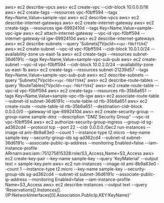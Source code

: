 aws> ec2 describe-vpcs
aws> ec2 create-vpc --cidr-block 10.0.0.0/16
aws> ec2 create-tags --resources vpc-f0bff594 --tags Key=Name,Value=sample-vpc
aws> ec2 describe-vpcs
aws> ec2 describe-internet-gateways
aws> ec2 create-internet-gateway 
aws> ec2 create-tags --resources igw-6992410d --tags Key=Name,Value=sample-vpc-igw
aws> ec2 attach-internet-gateway --vpc-id vpc-f0bff594 --internet-gateway-id igw-6992410d
aws> ec2 describe-internet-gateways
aws> ec2 describe-subnets --query 'Subnets[?VpcId==`vpc-f0bff594`]' 
aws> ec2 create-subnet --vpc-id vpc-f0bff594 --cidr-block 10.0.1.0/24 --availability-zone us-east-1a
aws> ec2 create-tags --resources subnet-36d6191c --tags Key=Name,Value=sample-vpc-sub-pub
aws> ec2 create-subnet --vpc-id vpc-f0bff594 --cidr-block 10.0.2.0/24 --availability-zone us-east-1b 
aws> ec2 create-tags --resources subnet-21239d57 --tags Key=Name,Value=sample-vpc-sub-pub
aws> ec2 describe-subnets --query 'Subnets[?VpcId==`vpc-f0bff594`]' 
aws> ec2 describe-route-tables --query 'RouteTables[?VpcId==`vpc-f0bff594`]'
aws> ec2 create-route-table --vpc-id vpc-f0bff594
aws> ec2 create-tags --resources rtb-35b6a651 --tags Key=Name,Value=sample-vpc-rtb-igw
aws> ec2 associate-route-table --subnet-id subnet-36d6191c --route-table-id rtb-35b6a651
aws> ec2 create-route --route-table-id rtb-35b6a651 --destination-cidr-block 0.0.0.0/0 --gateway-id igw-6992410d
aws> ec2 create-security-group --group-name sample-dmz --description "DMZ Security Group" --vpc-id vpc-f0bff594
aws> ec2 authorize-security-group-ingress --group-id sg-ad362cd4 --protocol tcp --port 22 --cidr 0.0.0.0./0ec2 run-instances --image-id ami-8b9a63e0 --count 1 --instance-type t2.micro --key-name sample-key --security-group-ids sg-ad362cd4 --subnet-id subnet-36d6191c --associate-public-ip-address --monitoring Enabled=false --iam-instance-profile ARrnarn:aws:iam::751275815328:role/S3_Access,Name=S3_Access
aws> ec2 create-key-pair --key-name sample-key --query 'KeyMaterial' --output text > sample-key.pem
aws> ec2 run-instances --image-id ami-8b9a63e0 --count 1 --instance-type t2.micro --key-name sample-key --security-group-ids sg-ad362cd4 --subnet-id subnet-36d6191c --associate-public-ip-address --monitoring Enabled=false --iam-instance-profile Name=S3_Access
aws> ec2 describe-instances --output text --query 'Reservations[*].Instances[*].{IP:NetworkInterfaces[0].Association.PublicIp,KEY:KeyName}'
